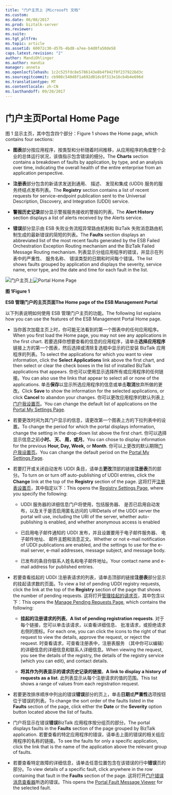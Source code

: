 ```yaml
---
title: "门户主页上 |Microsoft 文档"
ms.custom: 
ms.date: 06/08/2017
ms.prod: biztalk-server
ms.reviewer: 
ms.suite: 
ms.tgt_pltfrm: 
ms.topic: article
ms.assetid: 60072c30-d57b-4bd8-a7ee-b4d0fa50de58
caps.latest.revision: "2"
author: MandiOhlinger
ms.author: mandia
manager: anneta
ms.openlocfilehash: 1c2c525fdc8e5786143e8b4f942f0f2379226d3c
ms.sourcegitcommit: cb908c540d8f1a692d01dc8f313e16cb4b4e696d
ms.translationtype: MT
ms.contentlocale: zh-CN
ms.lasthandoff: 09/20/2017
---
```

# <a name="portal-home-page"></a><span data-ttu-id="ca25b-102">门户主页</span><span class="sxs-lookup"><span data-stu-id="ca25b-102">Portal Home Page</span></span>
<span data-ttu-id="ca25b-103">图 1 显示主页，其中包含四个部分：</span><span class="sxs-lookup"><span data-stu-id="ca25b-103">Figure 1 shows the Home page, which contains four sections:</span></span>  
  
-   <span data-ttu-id="ca25b-104">**图表**部分按应用程序，按类型和分析随着时间推移，从应用程序的角度整个企业的总体运行状况，该值指示包含错误的细分。</span><span class="sxs-lookup"><span data-stu-id="ca25b-104">The **Charts** section contains a breakdown of faults by application, by type, and an analysis over time, indicating the overall health of the entire enterprise from an application perspective.</span></span>  
  
-   <span data-ttu-id="ca25b-105">**注册表**部分包含的新请求发送到通用、 描述、 发现和集成 (UDDI) 服务的服务终结点发布列表。</span><span class="sxs-lookup"><span data-stu-id="ca25b-105">The **Registry** section contains a list of recent requests for service-endpoint publication sent to the Universal Description, Discovery, and Integration (UDDI) service.</span></span>  
  
-   <span data-ttu-id="ca25b-106">**警报历史记录**部分显示警报服务接收的警报的列表。</span><span class="sxs-lookup"><span data-stu-id="ca25b-106">The **Alert History** section displays a list of alerts received by the Alerts service.</span></span>  
  
-   <span data-ttu-id="ca25b-107">**错误**部分显示由 ESB 失败业务流程异常路由机制和 BizTalk 失败消息路由机制生成的最新错误的简短的列表。</span><span class="sxs-lookup"><span data-stu-id="ca25b-107">The **Faults** section displays an abbreviated list of the most recent faults generated by the ESB Failed Orchestration Exception Routing mechanism and the BizTalk Failed Message Routing mechanism.</span></span> <span data-ttu-id="ca25b-108">列表显示分组应用程序的错误，并显示在列表中的严重性、 服务名称、 错误类型的日期和时间每个错误。</span><span class="sxs-lookup"><span data-stu-id="ca25b-108">The list shows faults grouped by application and displays the severity, service name, error type, and the date and time for each fault in the list.</span></span>  
  
 <span data-ttu-id="ca25b-109">![门户主页上](../esb-toolkit/media/portalhomepage.gif "PortalHomePage")</span><span class="sxs-lookup"><span data-stu-id="ca25b-109">![Portal Home Page](../esb-toolkit/media/portalhomepage.gif "PortalHomePage")</span></span>  
  
 <span data-ttu-id="ca25b-110">**图 1**</span><span class="sxs-lookup"><span data-stu-id="ca25b-110">**Figure 1**</span></span>  
  
 <span data-ttu-id="ca25b-111">**ESB 管理门户的主页页面**</span><span class="sxs-lookup"><span data-stu-id="ca25b-111">**The Home page of the ESB Management Portal**</span></span>  
  
 <span data-ttu-id="ca25b-112">以下列表说明如何使用 ESB 管理门户主页的功能。</span><span class="sxs-lookup"><span data-stu-id="ca25b-112">The following list explains how you can use the features of the ESB Management Portal Home page.</span></span>  
  
-   <span data-ttu-id="ca25b-113">当你首次加载主页上时，你可能无法看到的第一个图表中的任何应用程序。</span><span class="sxs-lookup"><span data-stu-id="ca25b-113">When you first load the Home page, you may not see any applications in the first chart.</span></span> <span data-ttu-id="ca25b-114">若要选择你想要查看的信息的应用程序，请单击**选择应用程序**链接上方的第一个图表，然后选择或清除复选框中显示的已安装 BizTalk 应用程序的列表。</span><span class="sxs-lookup"><span data-stu-id="ca25b-114">To select the applications for which you want to view information, click the **Select Applications** link above the first chart, and then select or clear the check boxes in the list of installed BizTalk applications that appears.</span></span> <span data-ttu-id="ca25b-115">你也可以使用显示选择所有或应用程序的任何链接。</span><span class="sxs-lookup"><span data-stu-id="ca25b-115">You can also use the links that appear to select all or none of the applications.</span></span> <span data-ttu-id="ca25b-116">单击**保存**以显示所选应用程序的信息或单击**取消**放弃所做的更改。</span><span class="sxs-lookup"><span data-stu-id="ca25b-116">Click **Save** to show the information for the selected applications, or click **Cancel** to abandon your changes.</span></span> <span data-ttu-id="ca25b-117">你可以更改应用程序的默认列表上[门户我设置页](../esb-toolkit/portal-my-settings-page.md)。</span><span class="sxs-lookup"><span data-stu-id="ca25b-117">You can change the default list of applications on the [Portal My Settings Page](../esb-toolkit/portal-my-settings-page.md).</span></span>  
  
-   <span data-ttu-id="ca25b-118">若要更改时间为其门户显示的信息，请更改第一个图表上方的下拉列表中的设置。</span><span class="sxs-lookup"><span data-stu-id="ca25b-118">To change the period for which the portal displays information, change the setting in the drop-down list above the first chart.</span></span> <span data-ttu-id="ca25b-119">你可以选择显示信息之前**小时、 天、 周，**或**月**。</span><span class="sxs-lookup"><span data-stu-id="ca25b-119">You can chose to display information for the previous **Hour, Day, Week,** or **Month**.</span></span> <span data-ttu-id="ca25b-120">你可以上更改的默认期限[门户我设置页](../esb-toolkit/portal-my-settings-page.md)。</span><span class="sxs-lookup"><span data-stu-id="ca25b-120">You can change the default period on the [Portal My Settings Page](../esb-toolkit/portal-my-settings-page.md).</span></span>  
  
-   <span data-ttu-id="ca25b-121">若要打开或关闭自动发布 UDDI 条目，请单击**更改**顶部的链接**注册表**页的部分。</span><span class="sxs-lookup"><span data-stu-id="ca25b-121">To turn on or turn off auto-publishing of UDDI entries, click the **Change** link at the top of the **Registry** section of the page.</span></span> <span data-ttu-id="ca25b-122">这将打开[注册表设置页](../esb-toolkit/registry-settings-page.md)，其中指定以下：</span><span class="sxs-lookup"><span data-stu-id="ca25b-122">This opens the [Registry Settings Page](../esb-toolkit/registry-settings-page.md), where you specify the following:</span></span>  
  
    -   <span data-ttu-id="ca25b-123">UDDI 服务器的详细信息门户将使用，包括服务器、 是否已启用自动发布，以及关于是否启用匿名访问的 URI</span><span class="sxs-lookup"><span data-stu-id="ca25b-123">Details of the UDDI server the portal will use, including the URI of the server, whether auto-publishing is enabled, and whether anonymous access is enabled</span></span>  
  
    -   <span data-ttu-id="ca25b-124">已启用电子邮件通知的 UDDI 发布，并且设置要用于电子邮件服务器、 电子邮件地址、 邮件主题和消息正文。</span><span class="sxs-lookup"><span data-stu-id="ca25b-124">Whether or not e-mail notification of UDDI publications are enabled, and the settings to use for the e-mail server, e-mail addresses, message subject, and message body.</span></span>  
  
    -   <span data-ttu-id="ca25b-125">已发布的条目你联系人姓名和电子邮件地址。</span><span class="sxs-lookup"><span data-stu-id="ca25b-125">Your contact name and e-mail address for published entries.</span></span>  
  
-   <span data-ttu-id="ca25b-126">若要查看挂起的 UDDI 注册表请求的列表，请单击顶部的链接**注册表**部分显示的挂起请求数的页面。</span><span class="sxs-lookup"><span data-stu-id="ca25b-126">To view a list of pending UDDI registry requests, click the link at the top of the **Registry** section of the page that shows the number of pending requests.</span></span> <span data-ttu-id="ca25b-127">这将打开[管理挂起的请求页](../esb-toolkit/manage-pending-requests-page.md)，其中包含以下：</span><span class="sxs-lookup"><span data-stu-id="ca25b-127">This opens the [Manage Pending Requests Page](../esb-toolkit/manage-pending-requests-page.md), which contains the following:</span></span>  
  
    -   <span data-ttu-id="ca25b-128">**挂起的注册请求的列表**。</span><span class="sxs-lookup"><span data-stu-id="ca25b-128">**A list of pending registration requests**.</span></span> <span data-ttu-id="ca25b-129">对于每个链接，您可以单击该请求，以查看详细信息、 批准请求，或拒绝请求右侧的图标。</span><span class="sxs-lookup"><span data-stu-id="ca25b-129">For each one, you can click the icons to the right of that request to view the details, approve the request, or reject the request.</span></span> <span data-ttu-id="ca25b-130">时查看请求，可查看注册表中，注册表服务 （其中你可以编辑） 的详细信息的详细信息和联系人详细信息。</span><span class="sxs-lookup"><span data-stu-id="ca25b-130">When viewing the request, you see the details of the registry, the details of the registry service (which you can edit), and contact details.</span></span>  
  
    -   <span data-ttu-id="ca25b-131">**将其作为列表显示的请求历史记录的链接**。</span><span class="sxs-lookup"><span data-stu-id="ca25b-131">**A link to display a history of requests as a list**.</span></span> <span data-ttu-id="ca25b-132">此列表显示从每个注册请求的值的范围。</span><span class="sxs-lookup"><span data-stu-id="ca25b-132">This list shows a range of values from each registration request.</span></span>  
  
-   <span data-ttu-id="ca25b-133">若要更改排序顺序中列出的错误**错误**部分的页上，单击**日期**或**严重性**选项按钮位于错误的列表。</span><span class="sxs-lookup"><span data-stu-id="ca25b-133">To change the sort order of the faults listed in the **Faults** section of the page, click either the **Date** or the **Severity** option button located above the list of faults.</span></span>  
  
-   <span data-ttu-id="ca25b-134">门户将显示在错误**错误**BizTalk 应用程序按分组页的部分。</span><span class="sxs-lookup"><span data-stu-id="ca25b-134">The portal displays faults in the **Faults** section of the page grouped by BizTalk application.</span></span> <span data-ttu-id="ca25b-135">若要查看的特定应用程序的错误，请单击上面的错误的相关组应用程序的名称的链接。</span><span class="sxs-lookup"><span data-stu-id="ca25b-135">To see the faults for only a specific application, click the link that is the name of the application above the relevant group of faults.</span></span>  
  
-   <span data-ttu-id="ca25b-136">若要查看特定故障的详细信息，请单击任意位置包含在该错误的行中**错误**页的部分。</span><span class="sxs-lookup"><span data-stu-id="ca25b-136">To view details of a specific fault, click anywhere in the row containing that fault in the **Faults** section of the page.</span></span> <span data-ttu-id="ca25b-137">这将打开[门户错误消息查看器](../esb-toolkit/portal-fault-message-viewer.md)所选的错误。</span><span class="sxs-lookup"><span data-stu-id="ca25b-137">This opens the [Portal Fault Message Viewer](../esb-toolkit/portal-fault-message-viewer.md) for the selected fault.</span></span>